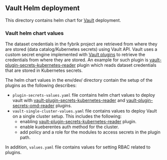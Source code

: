 ## Vault Helm deployment

This directory contains helm chart for [Vault](https://www.vaultproject.io/) deployment.

### Vault helm chart values

The dataset credentials in the fybrik project are retrieved from where they are stored (data catalog/Kubernetes secrets) using Vault API. Vault uses a custom secret engine implemented with [Vault plugins](https://www.vaultproject.io/docs/internals/plugins) to retrieve the credentials from where they are stored. An example for such plugin is [vault-plugin-secrets-kubernetes-reader](https://github.com/fybrik/vault-plugin-secrets-kubernetes-reader) plugin which reads dataset credentials that are stored in Kubernetes secrets.

The helm chart values in the env/dev/ directory contain the setup of the plugins as the following describes:

- `plugin-secrets-values.yaml` file contains helm chart values to deploy vault with  [vault-plugin-secrets-kubernetes-reader](https://github.com/fybrik/vault-plugin-secrets-kubernetes-reader) and [vault-plugin-secrets-omd-reader](https://github.com/fybrik/vault-plugin-secrets-omd-reader) plugins.
- `vault-single-cluster-values.yaml` file contains values to deploy Vault on a single cluster setup. This includes the following:
  - enabling [vault-plugin-secrets-kubernetes-reader](https://github.com/fybrik/vault-plugin-secrets-kubernetes-reader) plugin.
  - enable kueberentes auth method for the cluster.
  - add policy and a role for the modules to access secrets in the plugin path.


In addition, `values.yaml` file contains values for setting RBAC related to plugins.
